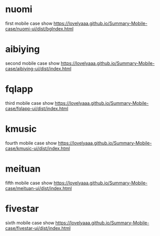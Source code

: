 # nuomi
first mobile case show
https://lovelyaaa.github.io/Summary-Mobile-case/nuomi-ui/dist/bgIndex.html
# aibiying
second mobile case show
 https://lovelyaaa.github.io/Summary-Mobile-case/aibiying-ui/dist/index.html
# fqlapp
third mobile case show
 https://lovelyaaa.github.io/Summary-Mobile-case/fqlapp-ui/dist/index.html
# kmusic
fourth mobile case show
 https://lovelyaaa.github.io/Summary-Mobile-case/kmusic-ui/dist/index.html
# meituan
fifth mobile case show
 https://lovelyaaa.github.io/Summary-Mobile-case/meituan-ui/dist/index.html
# fivestar
sixth mobile case show
 https://lovelyaaa.github.io/Summary-Mobile-case/fivestar-ui/dist/index.html
